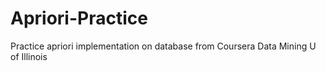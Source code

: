 # Apriori-Practice
Practice apriori implementation on database from Coursera Data Mining U of Illinois
